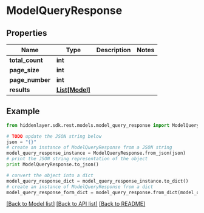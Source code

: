 # ModelQueryResponse


## Properties

Name | Type | Description | Notes
------------ | ------------- | ------------- | -------------
**total_count** | **int** |  | 
**page_size** | **int** |  | 
**page_number** | **int** |  | 
**results** | [**List[Model]**](Model.md) |  | 

## Example

```python
from hiddenlayer.sdk.rest.models.model_query_response import ModelQueryResponse

# TODO update the JSON string below
json = "{}"
# create an instance of ModelQueryResponse from a JSON string
model_query_response_instance = ModelQueryResponse.from_json(json)
# print the JSON string representation of the object
print ModelQueryResponse.to_json()

# convert the object into a dict
model_query_response_dict = model_query_response_instance.to_dict()
# create an instance of ModelQueryResponse from a dict
model_query_response_form_dict = model_query_response.from_dict(model_query_response_dict)
```
[[Back to Model list]](../README.md#documentation-for-models) [[Back to API list]](../README.md#documentation-for-api-endpoints) [[Back to README]](../README.md)



